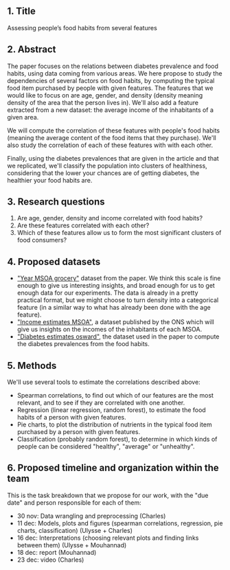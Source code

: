 ## 1. Title

Assessing people’s food habits from several features

## 2. Abstract

The paper focuses on the relations between diabetes prevalence and food habits, using data coming from various areas. We here propose to study the dependencies of several factors on food habits, by computing the typical food item purchased by people with given features. The features that we would like to focus on are age, gender, and density (density meaning density of the area that the person lives in). We'll also add a feature extracted from a new dataset: the average income of the inhabitants of a given area.

We will compute the correlation of these features with people's food habits (meaning the average content of the food items that they purchase). We'll also study the correlation of each of these features with with each other.

Finally, using the diabetes prevalences that are given in the article and that we replicated, we'll classify the population into clusters of healthiness, considering that the lower your chances are of getting diabetes, the healthier your food habits are.

## 3. Research questions

1. Are age, gender, density and income correlated with food habits?
2. Are these features correlated with each other?
3. Which of these features allow us to form the most significant clusters of food consumers?

## 4. Proposed datasets

- ["Year MSOA grocery"](https://drive.google.com/file/d/1WfnebCsuTOXvI3pGrWLxk705BlnE_oem/view?usp=sharing) dataset from the paper. We think this scale is fine enough to give us interesting insights, and broad enough for us to get enough data for our experiments. The data is already in a pretty practical format, but we might choose to turn density into a categorical feature (in a similar way to what has already been done with the age feature).
- ["Income estimates MSOA"](https://data.london.gov.uk/dataset/ons-model-based-income-estimates--msoa), a dataset published by the ONS which will give us insights on the incomes of the inhabitants of each MSOA.
- ["Diabetes estimates osward"](https://drive.google.com/file/d/1YKeBEbyyu9wo0NCA1wLxHz-SfIKecV4o/view?usp=sharing), the dataset used in the paper to compute the diabetes prevalences from the food habits.

## 5. Methods

We'll use several tools to estimate the correlations described above:
- Spearman correlations, to find out which of our features are the most relevant, and to see if they are correlated with one another.
- Regression (linear regression, random forest), to estimate the food habits of a person with given features.
- Pie charts, to plot the distribution of nutrients in the typical food item purchased by a person with given features.
- Classification (probably random forest), to determine in which kinds of people can be considered "healthy", "average" or "unhealthy".

## 6. Proposed timeline and organization within the team

This is the task breakdown that we propose for our work, with the "due date" and person responsible for each of them:
- 30 nov: Data wrangling and preprocessing (Charles)
- 11 dec: Models, plots and figures (spearman correlations, regression, pie charts, classification) (Ulysse + Charles)
- 16 dec: Interpretations (choosing relevant plots and finding links between them) (Ulysse + Mouhannad)
- 18 dec: report (Mouhannad)
- 23 dec: video (Charles)